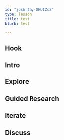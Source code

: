 ```yaml
---
id: "joshrtay-OHUIZcZ"
type: lesson
title: test
blurb: test

---
```


## Hook
<!-- -->
## Intro
<!-- -->
## Explore
<!-- -->
## Guided Research
<!-- -->
## Iterate
<!-- -->
## Discuss
